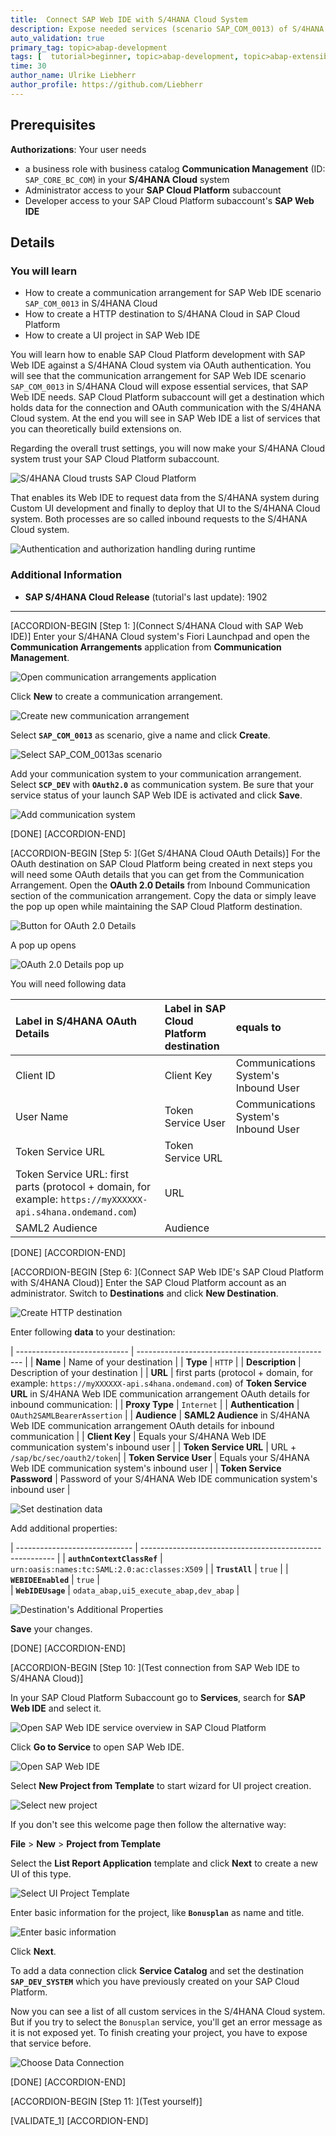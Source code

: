 ```yaml
---
title:  Connect SAP Web IDE with S/4HANA Cloud System
description: Expose needed services (scenario SAP_COM_0013) of S/4HANA Cloud system to SAP Web IDE and maintain S/4HANA Cloud system access in SAP Cloud Platform Subaccount
auto_validation: true
primary_tag: topic>abap-development
tags: [  tutorial>beginner, topic>abap-development, topic>abap-extensibility ]
time: 30
author_name: Ulrike Liebherr
author_profile: https://github.com/Liebherr
---
```


## Prerequisites
**Authorizations**: Your user needs
- a business role with business catalog **Communication Management** (ID: `SAP_CORE_BC_COM`) in your **S/4HANA Cloud** system
- Administrator access to your **SAP Cloud Platform** subaccount
- Developer access to your SAP Cloud Platform subaccount's **SAP Web IDE**


## Details
### You will learn
- How to create a communication arrangement for SAP Web IDE scenario `SAP_COM_0013` in S/4HANA Cloud
- How to create a HTTP destination to S/4HANA Cloud in SAP Cloud Platform
- How to create a UI project in SAP Web IDE

You will learn how to enable SAP Cloud Platform development with SAP Web IDE against a S/4HANA Cloud system via OAuth authentication. You will see that the communication arrangement for SAP Web IDE scenario `SAP_COM_0013` in S/4HANA Cloud will expose essential services, that SAP Web IDE needs. SAP Cloud Platform subaccount will get a destination which holds data for the connection and OAuth communication with the S/4HANA Cloud system. At the end you will see in SAP Web IDE a list of services that you can theoretically build extensions on.

Regarding the overall trust settings, you will now make your S/4HANA Cloud system trust your SAP Cloud Platform subaccount.

![S/4HANA Cloud trusts SAP Cloud Platform](trust_S4_SCP.png)


That enables its Web IDE to request data from the S/4HANA system during Custom UI development and finally to deploy that UI to the S/4HANA Cloud system. Both processes are so called inbound requests to the S/4HANA Cloud system.

![Authentication and authorization handling during runtime](trusts_runtime.png)

### Additional Information
- **SAP S/4HANA Cloud Release** (tutorial's last update): 1902

---

[ACCORDION-BEGIN [Step 1: ](Connect S/4HANA Cloud with SAP Web IDE)]
Enter your S/4HANA Cloud system's Fiori Launchpad and open the **Communication Arrangements** application from **Communication Management**.

![Open communication arrangements application](s4_communicationArrangement_tile.png)

Click **New** to create a communication arrangement.

![Create new communication arrangement](s4_newCommunicationArrangement_Link.png)

Select **`SAP_COM_0013`** as scenario, give a name and click **Create**.

![Select `SAP_COM_0013`as scenario](s4_crtCommunicationArrangement_popUp.png)

Add your communication system to your communication arrangement. Select **`SCP_DEV`** with **`OAuth2.0`** as communication system. Be sure that your service status of your launch SAP Web IDE is activated and click **Save**.

![Add communication system](s4_CommunicationArrangementSetSystemUser.png)

[DONE]
[ACCORDION-END]

[ACCORDION-BEGIN [Step 5: ](Get S/4HANA Cloud OAuth Details)]
For the OAuth destination on SAP Cloud Platform being created in next steps you will need some OAuth details that you can get from the Communication Arrangement. Open the **OAuth 2.0 Details** from Inbound Communication section of the communication arrangement. Copy the data or simply leave the pop up open while maintaining the SAP Cloud Platform destination.

![Button for OAuth 2.0 Details](s4_CA_OAuthDetailsButton.png)

A pop up opens

![OAuth 2.0 Details pop up](s4_CA_OAuthDetails.png)

You will need following data

| Label in S/4HANA OAuth Details |	Label in SAP Cloud Platform destination | equals to
|:-------------------------------|:------------------|:----
| Client ID	| Client Key | Communications System's Inbound User
| User Name |	Token Service User | Communications System's Inbound User
| Token Service URL	| Token Service URL | |
| Token Service URL: first parts (protocol + domain, for example: `https://myXXXXXX-api.s4hana.ondemand.com`) | URL | |
| SAML2 Audience| Audience | |

[DONE]
[ACCORDION-END]

[ACCORDION-BEGIN [Step 6: ](Connect SAP Web IDE's SAP Cloud Platform with S/4HANA Cloud)]
Enter the SAP Cloud Platform account as an administrator. Switch to **Destinations** and click **New Destination**.

![Create HTTP destination](sapcp_newDestinationLink.png)

Enter following **data** to your destination:


| ---------------------------- | ------------------------------------------------- |
|          **Name**            |            Name of your destination               |
|          **Type**            |                    `HTTP`                         |
|      **Description**         |            Description of your destination        |
|           **URL**            |  first parts (protocol + domain, for example: `https://myXXXXXX-api.s4hana.ondemand.com`) of **Token Service URL** in S/4HANA Web IDE communication arrangement OAuth details for inbound communication:     |
|       **Proxy Type**         |                  `Internet`                       |
|     **Authentication**       |            `OAuth2SAMLBearerAssertion`            |
|        **Audience**          | **SAML2 Audience** in S/4HANA Web IDE communication arrangement OAuth details for inbound communication |
|       **Client Key**         |          Equals your S/4HANA Web IDE communication system's inbound user           |
| **Token Service URL** | URL + `/sap/bc/sec/oauth2/token`|
|    **Token Service User**    |          Equals your S/4HANA Web IDE communication system's inbound user           |
| **Token Service Password**   |        Password of your S/4HANA Web IDE communication system's inbound user        |

![Set destination data](sapcp_DestinationData.png)

Add additional properties:

| ----------------------------- | -------------------------------------------------------- |
| **`authnContextClassRef`**    |      `urn:oasis:names:tc:SAML:2.0:ac:classes:X509`       |
|       **`TrustAll`**          |                      `true`                              |
|     **`WEBIDEEnabled`**       |                      `true`                              |  
|      **`WebIDEUsage`**        |         `odata_abap,ui5_execute_abap,dev_abap`           |

![Destination's Additional Properties](sapcp_destinationAdditionalProperties.png)

**Save** your changes.

[DONE]
[ACCORDION-END]

[ACCORDION-BEGIN [Step 10: ](Test connection from SAP Web IDE to S/4HANA Cloud)]
<!--Start of equal part with abap-custom-ui-tile-->
In your SAP Cloud Platform Subaccount go to **Services**, search for **SAP Web IDE** and select it.

![Open SAP Web IDE service overview in SAP Cloud Platform](sapcp_webIDE_serviceTile.png)

Click **Go to Service** to open SAP Web IDE.

![Open SAP Web IDE](sapcp_WebIDE_gotoService.png)

Select **New Project from Template** to start wizard for UI project creation.

![Select new project](webIDE_newProjectFromTemplate.png)

If you don't see this welcome page then follow the alternative way:

 **File** > **New** > **Project from Template**

Select the **List Report Application** template and click **Next** to create a new UI of this type.

![Select UI Project Template](webIDE_newLR_chooseTemplate.png)

Enter basic information for the project, like **`Bonusplan`** as name and title.

![Enter basic information](webIDE_newLR_BasicInfo.png)

Click **Next**.

To add a data connection click **Service Catalog** and set the destination **`SAP_DEV_SYSTEM`** which you have previously created on your SAP Cloud Platform.
<!-- End of equal part with abap-custom-ui-tile-->

Now you can see a list of all custom services in the S/4HANA Cloud system. But if you try to select the `Bonusplan` service, you'll get an error message as it is not exposed yet. To finish creating your project, you have to expose that service before.

![Choose Data Connection](webIDE_newLR_chooseDataConnection.png)

[DONE]
[ACCORDION-END]

[ACCORDION-BEGIN [Step 11: ](Test yourself)]

[VALIDATE_1]
[ACCORDION-END]
